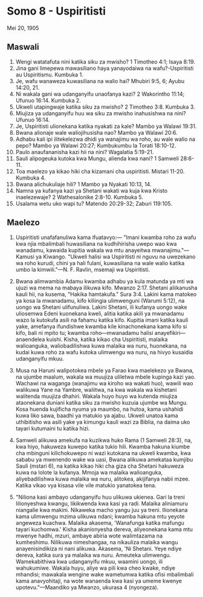 # Somo 8 - Uspiritisti

Mei 20, 1905

## Maswali

1. Wengi watatafuta nini katika siku za mwisho? 1 Timotheo 4:1; Isaya 8:19.
2. Jina gani limepewa mawasiliano haya yanayodaiwa na wafu?-Uspiritisti au Uspiritismu. Kumbuka 1.
3. Je, wafu wanaweza kuwasiliana na walio hai? Mhubiri 9:5, 6; Ayubu 14:20, 21.
4. Ni wakala gani wa udanganyifu unaofanya kazi? 2 Wakorintho 11:14; Ufunuo 16:14. Kumbuka 2.
5. Ukweli utapingwaje katika siku za mwisho? 2 Timotheo 3:8. Kumbuka 3.
6. Miujiza ya udanganyifu huu wa siku za mwisho inahusishwa na nini? Ufunuo 16:14.
7. Je, Uspiritisti ulionekana katika nyakati za kale? Mambo ya Walawi 19:31.
8. Bwana alionaje wale waliojihusisha nao? Mambo ya Walawi 20:6.
9. Adhabu kali ipi ilitekelezwa dhidi ya wanajimu wa roho, au wale walio na pepo? Mambo ya Walawi 20:27; Kumbukumbu la Torati 18:10-12.
10. Paulo anaufananisha kazi hii na nini? Wagalatia 5:19-21.
11. Sauli alipogeuka kutoka kwa Mungu, alienda kwa nani? 1 Samweli 28:6-11.
12. Toa maelezo ya kikao hiki cha kizamani cha uspiritisti. Mistari 11-20. Kumbuka 4.
13. Bwana alichukuliaje hili? 1 Mambo ya Nyakati 10:13, 14.
14. Namna ya kufanya kazi ya Shetani wakati wa kuja kwa Kristo inaelezewaje? 2 Wathesalonike 2:8-10. Kumbuka 5.
15. Usalama wetu uko wapi tu? Matendo 20:29-32; Zaburi 119:105.

## Maelezo

1. Uspiritisti unafafanuliwa kama ifuatavyo:—
"Imani kwamba roho za wafu kwa njia mbalimbali huwasiliana na kudhihirisha uwepo wao kwa wanadamu, kawaida kupitia wakala wa mtu anayeitwa mwanajimu."—Kamusi ya Kiwango.
"Ukweli halisi wa Uspiritisti ni nguvu na uwezekano wa roho kurudi, chini ya hali fulani, kuwasiliana na wale walio katika umbo la kimwili."—N. F. Ravlin, msemaji wa Uspiritisti.

2. Bwana alimwambia Adamu kwamba adhabu ya kula matunda ya mti wa ujuzi wa mema na mabaya ilikuwa kifo. Mwanzo 2:17. Shetani aliikanusha kauli hii, na kusema, "Hakika hamtakufa." Sura 3:4. Lakini kama matokeo ya kosa la mwanadamu, kifo kiliingia ulimwenguni (Warumi 5:12), na uongo wa Shetani ulifunuliwa. Lakini Shetani, ili kufanya uongo wake uliosemwa Edeni kuonekana kweli, alitia katika akili ya mwanadamu wazo la kutokufa asili na fahamu katika kifo. Kupitia imani katika kauli yake, amefanya ifundishwe kwamba kile kinachonekana kama kifo si kifo, bali ni mpito tu; kwamba roho—mwanadamu halisi anayefikiri—anaendelea kuishi. Kisha, katika kikao cha Uspiritisti, malaika walioanguka, waliobadilishwa kuwa malaika wa nuru, huonekana, na kudai kuwa roho za wafu kutoka ulimwengu wa nuru, na hivyo kusaidia udanganyifu mkuu.

3. Musa na Haruni walipotokea mbele ya Farao kwa maelekezo ya Bwana, na ujumbe maalum, wakala wa muujiza uliletwa mbele kupinga kazi yao. Wachawi na waganga (wanajimu wa kiroho wa wakati huo), wawili wao walikuwa Yane na Yambre, waliitwa, na kwa wakala wa kishetani walitenda muujiza dhahiri. Wakala huyo huyo wa kutenda miujiza ataonekana duniani katika siku za mwisho kuzuia ujumbe wa Mungu. Kosa huenda kujificha nyuma ya maumbo, na hutoa, kama ushahidi kuwa liko sawa, baadhi ya matukio ya ajabu. Ukweli unatoa kama uthibitisho wa asili yake ya kimungu kauli wazi za Biblia, na daima uko tayari kutumaini tu katika hizi.

4. Samweli alikuwa amekufa na kuzikwa huko Rama (1 Samweli 28:3), na, kwa hiyo, hakuweza kuwepo katika tukio hili. Kwamba hakuna kiumbe cha mbinguni kilichokuwepo ni wazi kutokana na ukweli kwamba, kwa sababu ya mwenendo wake wa uasi, Bwana alikuwa amekataa kumjibu Sauli (mstari 6), na katika kikao hiki cha giza cha Shetani hakuweza kuwa na lolote la kufanya. Mmoja wa malaika walioanguka, aliyebadilishwa kuwa malaika wa nuru, alitokea, akijifanya nabii mzee. Katika vikao vya kisasa vile vile matukio yanatokea tena.

5. "Niliona kasi ambayo udanganyifu huu ulikuwa ukienea. Gari la treni lilionyeshwa kwangu, likikwenda kwa kasi ya radi. Malaika aliniamuru niangalie kwa makini. Nikaweka macho yangu juu ya treni. Ilionekana kama ulimwengu mzima ulikuwa ndani; kwamba hakuna mtu yeyote angeweza kuachwa. Malaika akasema, 'Wanafunga katika mafungu tayari kuchomwa.' Kisha akanionyesha dereva, aliyeonekana kama mtu mwenye hadhi, mzuri, ambaye abiria wote walimtazama na kumheshimu. Nilikuwa nimeshangaa, na nikauliza malaika wangu anayenisindikiza ni nani alikuwa. Akasema, 'Ni Shetani. Yeye ndiye dereva, katika sura ya malaika wa nuru. Ameuteka ulimwengu. Wamekabithiwa kwa udanganyifu mkuu, waamini uongo, ili wahukumiwe. Wakala huyu, aliye wa pili kwa cheo kwake, ndiye mhandisi; mawakala wengine wake wametumwa katika ofisi mbalimbali kama anavyohitaji, na wote wanaenda kwa kasi ya umeme kwenye upotevu."—Maandiko ya Mwanzo, ukurasa 4 (nyongeza).
